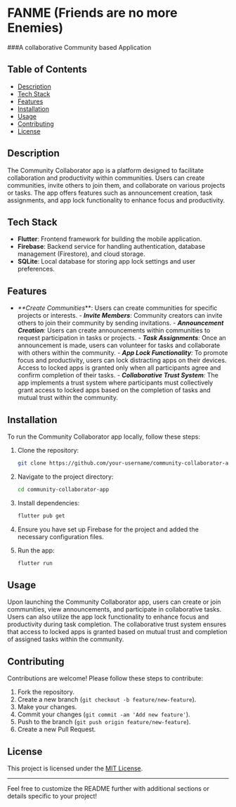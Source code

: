 # FANME (Friends are no more Enemies) 
###A collaborative Community based Application

## Table of Contents

- [Description](#description)
- [Tech Stack](#tech-stack)
- [Features](#features)
- [Installation](#installation)
- [Usage](#usage)
- [Contributing](#contributing)
- [License](#license)

## Description

The Community Collaborator app is a platform designed to facilitate collaboration and productivity within communities. Users can create communities, invite others to join them, and collaborate on various projects or tasks. The app offers features such as announcement creation, task assignments, and app lock functionality to enhance focus and productivity.

## Tech Stack

- **Flutter**: Frontend framework for building the mobile application.
- **Firebase**: Backend service for handling authentication, database management (Firestore), and cloud storage.
- **SQLite**: Local database for storing app lock settings and user preferences.

## Features

- _**Create Communities_**: Users can create communities for specific projects or interests.
_- **Invite Members**_: Community creators can invite others to join their community by sending invitations.
_- **Announcement Creation**:_ Users can create announcements within communities to request participation in tasks or projects.
_- **Task Assignments**:_ Once an announcement is made, users can volunteer for tasks and collaborate with others within the community.
_- **App Lock Functionality**:_ To promote focus and productivity, users can lock distracting apps on their devices. Access to locked apps is granted only when all participants agree and confirm completion of their tasks.
_- **Collaborative Trust System**:_ The app implements a trust system where participants must collectively grant access to locked apps based on the completion of tasks and mutual trust within the community.

## Installation

To run the Community Collaborator app locally, follow these steps:

1. Clone the repository:

   ```bash
   git clone https://github.com/your-username/community-collaborator-app.git
   ```

2. Navigate to the project directory:

   ```bash
   cd community-collaborator-app
   ```

3. Install dependencies:

   ```bash
   flutter pub get
   ```

4. Ensure you have set up Firebase for the project and added the necessary configuration files.

5. Run the app:

   ```bash
   flutter run
   ```

## Usage

Upon launching the Community Collaborator app, users can create or join communities, view announcements, and participate in collaborative tasks. Users can also utilize the app lock functionality to enhance focus and productivity during task completion. The collaborative trust system ensures that access to locked apps is granted based on mutual trust and completion of assigned tasks within the community.

## Contributing

Contributions are welcome! Please follow these steps to contribute:

1. Fork the repository.
2. Create a new branch (`git checkout -b feature/new-feature`).
3. Make your changes.
4. Commit your changes (`git commit -am 'Add new feature'`).
5. Push to the branch (`git push origin feature/new-feature`).
6. Create a new Pull Request.

## License

This project is licensed under the [MIT License](LICENSE).

---

Feel free to customize the README further with additional sections or details specific to your project!
